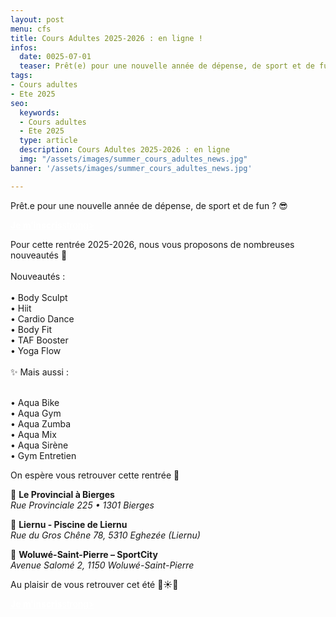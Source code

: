 ```yaml
---
layout: post
menu: cfs
title: Cours Adultes 2025-2026 : en ligne !
infos:
  date: 0025-07-01
  teaser: Prêt(e) pour une nouvelle année de dépense, de sport et de fun ?
tags:
- Cours adultes
- Ete 2025
seo:
  keywords:
  - Cours adultes
  - Ete 2025
  type: article
  description: Cours Adultes 2025-2026 : en ligne
  img: "/assets/images/summer_cours_adultes_news.jpg"
banner: '/assets/images/summer_cours_adultes_news.jpg'

---
```


Prêt.e pour une nouvelle année de dépense, de sport et de fun ? 😎

<div class="d-flex justify-content-center mb-3"><a href="https://www12.iclub.be/myiclub3_CFS_register.asp?ClubID=559&LG=FR&Categorie=3" class="btn btn-info-filled" style="color: #fff !important;"><strong>Je m’inscris</strong>strong></a></div>

Pour cette rentrée 2025-2026, nous vous proposons de nombreuses nouveautés 🤩
<br><br>
Nouveautés :
<br><br>
• Body Sculpt <br>
• Hiit <br>
• Cardio Dance <br>
• Body Fit <br>
• TAF Booster <br>
• Yoga Flow <br>
<br>
✨ Mais aussi :<br><br>

• Aqua Bike <br>
• Aqua Gym <br>
• Aqua Zumba <br>
• Aqua Mix<br>
• Aqua Sirène<br>
• Gym Entretien<br>

On espère vous retrouver cette rentrée 🥰

📍 **Le Provincial à Bierges**<br/>
*Rue Provinciale 225 • 1301 Bierges*

📍 **Liernu - Piscine de Liernu**<br/>
*Rue du Gros Chêne 78, 5310 Eghezée (Liernu)*

📍 **Woluwé-Saint-Pierre – SportCity**<br/>
*Avenue Salomé 2, 1150 Woluwé-Saint-Pierre*


Au plaisir de vous retrouver cet été 🤩☀️🌴

<div class="d-flex justify-content-center mb-3"><a href="https://www12.iclub.be/myiclub3_CFS_register.asp?ClubID=559&LG=FR&Categorie=3" class="btn btn-info-filled" style="color: #fff !important;"><strong>Je m’inscris</strong>strong></a></div>
